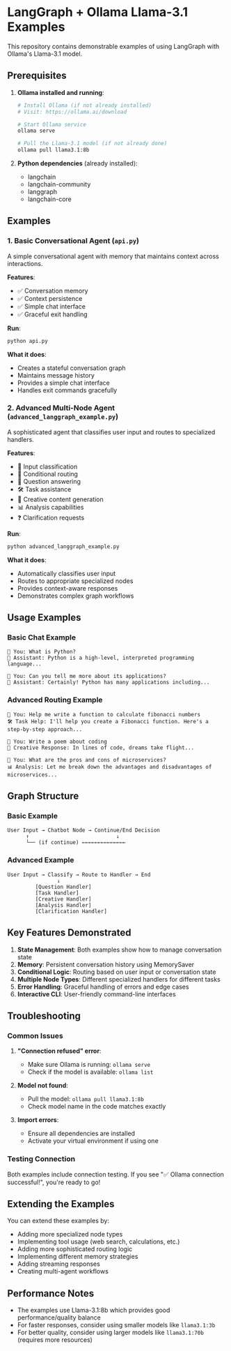 # LangGraph + Ollama Llama-3.1 Examples

This repository contains demonstrable examples of using LangGraph with Ollama's Llama-3.1 model.

## Prerequisites

1. **Ollama installed and running**:

   ```bash
   # Install Ollama (if not already installed)
   # Visit: https://ollama.ai/download

   # Start Ollama service
   ollama serve

   # Pull the Llama-3.1 model (if not already done)
   ollama pull llama3.1:8b
   ```

2. **Python dependencies** (already installed):
   - langchain
   - langchain-community
   - langgraph
   - langchain-core

## Examples

### 1. Basic Conversational Agent (`api.py`)

A simple conversational agent with memory that maintains context across interactions.

**Features**:

- ✅ Conversation memory
- ✅ Context persistence
- ✅ Simple chat interface
- ✅ Graceful exit handling

**Run**:

```bash
python api.py
```

**What it does**:

- Creates a stateful conversation graph
- Maintains message history
- Provides a simple chat interface
- Handles exit commands gracefully

### 2. Advanced Multi-Node Agent (`advanced_langgraph_example.py`)

A sophisticated agent that classifies user input and routes to specialized handlers.

**Features**:

- 🎯 Input classification
- 🔀 Conditional routing
- 📝 Question answering
- 🛠️ Task assistance
- 🎨 Creative content generation
- 📊 Analysis capabilities
- ❓ Clarification requests

**Run**:

```bash
python advanced_langgraph_example.py
```

**What it does**:

- Automatically classifies user input
- Routes to appropriate specialized nodes
- Provides context-aware responses
- Demonstrates complex graph workflows

## Usage Examples

### Basic Chat Example

```
👤 You: What is Python?
🤖 Assistant: Python is a high-level, interpreted programming language...

👤 You: Can you tell me more about its applications?
🤖 Assistant: Certainly! Python has many applications including...
```

### Advanced Routing Example

```
👤 You: Help me write a function to calculate fibonacci numbers
🛠️ Task Help: I'll help you create a Fibonacci function. Here's a step-by-step approach...

👤 You: Write a poem about coding
🎨 Creative Response: In lines of code, dreams take flight...

👤 You: What are the pros and cons of microservices?
📊 Analysis: Let me break down the advantages and disadvantages of microservices...
```

## Graph Structure

### Basic Example

```
User Input → Chatbot Node → Continue/End Decision
      ↑                            ↓
      └── (if continue) ←←←←←←←←←←←←←←
```

### Advanced Example

```
User Input → Classify → Route to Handler → End
                ↓
         [Question Handler]
         [Task Handler]
         [Creative Handler]
         [Analysis Handler]
         [Clarification Handler]
```

## Key Features Demonstrated

1. **State Management**: Both examples show how to manage conversation state
2. **Memory**: Persistent conversation history using MemorySaver
3. **Conditional Logic**: Routing based on user input or conversation state
4. **Multiple Node Types**: Different specialized handlers for different tasks
5. **Error Handling**: Graceful handling of errors and edge cases
6. **Interactive CLI**: User-friendly command-line interfaces

## Troubleshooting

### Common Issues

1. **"Connection refused" error**:

   - Make sure Ollama is running: `ollama serve`
   - Check if the model is available: `ollama list`

2. **Model not found**:

   - Pull the model: `ollama pull llama3.1:8b`
   - Check model name in the code matches exactly

3. **Import errors**:
   - Ensure all dependencies are installed
   - Activate your virtual environment if using one

### Testing Connection

Both examples include connection testing. If you see "✅ Ollama connection successful!", you're ready to go!

## Extending the Examples

You can extend these examples by:

- Adding more specialized node types
- Implementing tool usage (web search, calculations, etc.)
- Adding more sophisticated routing logic
- Implementing different memory strategies
- Adding streaming responses
- Creating multi-agent workflows

## Performance Notes

- The examples use Llama-3.1:8b which provides good performance/quality balance
- For faster responses, consider using smaller models like `llama3.1:3b`
- For better quality, consider using larger models like `llama3.1:70b` (requires more resources)
